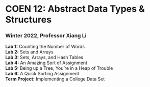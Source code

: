 # COEN 12: Abstract Data Types & Structures
### Winter 2022, Professor Xiang Li

**Lab 1:** Counting the Number of Words\
**Lab 2:** Sets and Arrays\
**Lab 3:** Sets, Arrays, and Hash Tables\
**Lab 4:** An Amazing Sort of Assignment\
**Lab 5:** Being up a Tree, You’re in a Heap of Trouble\
**Lab 6:** A Quick Sorting Assignment\
**Term Project:** Implementing a College Data Set